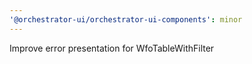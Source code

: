 ```yaml
---
'@orchestrator-ui/orchestrator-ui-components': minor
---
```


Improve error presentation for WfoTableWithFilter
